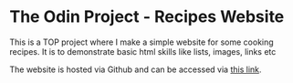 # The Odin Project - Recipes Website

This is a TOP project where I make a simple website for some cooking recipes.
It is to demonstrate basic html skills like lists, images, links etc

The website is hosted via Github and can be accessed via [this link](https://Ansh2209.github.io/odin-recipes "Visit the website!").
